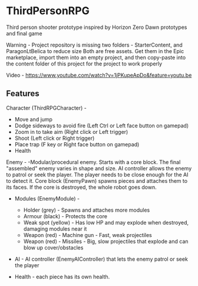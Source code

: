# ThirdPersonRPG

Third person shooter prototype inspired by Horizon Zero Dawn prototypes and final game

Warning - Project repository is missing two folders - StarterContent, and ParagonLtBelica to reduce size
Both are free assets. Get them in the Epic marketplace, import them into an empty project, and then copy-paste into the content folder of this project for the project to work properly

Video - https://www.youtube.com/watch?v=1jPKupeApDo&feature=youtu.be


## Features

Character (ThirdRPGCharacter) - 

- Move and jump
- Dodge sideways to avoid fire (Left Ctrl or Left face button on gamepad)
- Zoom in to take aim (Right click or Left trigger)
- Shoot (Left click or Right trigger)
- Place trap (F key or Right face button on gamepad)
- Health
	
Enemy - 
-Modular/procedural enemy. Starts with a core block. The final "assembled" enemy varies in shape and size.
AI controller allows the enemy to patrol or seek the player. The player needs to be close enough for the AI to detect it.
Core block (EnemyPawn) spawns pieces and attaches them to its faces. If the core is destroyed, the whole robot goes down.

- Modules (EnemyModule) - 
	- Holder (grey) - Spawns and attaches more modules
	- Armour (black) - Protects the core
	- Weak spot (yellow) - Has low HP and may explode when destroyed, damaging modules near it
	- Weapon (red) - Machine gun - Fast, weak projectiles
	- Weapon (red) - Missiles - Big, slow projectiles that explode and can blow up cover/obstacles
	
- AI - AI controller (EnemyAIController) that lets the enemy patrol or seek the player
- Health - each piece has its own health.
	
